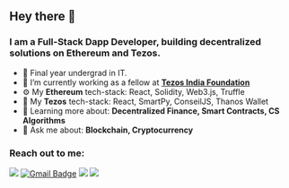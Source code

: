 ## Hey there 👋

### I am a Full-Stack Dapp Developer, building decentralized solutions on Ethereum and Tezos. 

- 🏫 Final year undergrad in IT.
- 🔭 I’m currently working as a fellow at <a href="https://tezosindia.foundation/"><strong>Tezos India Foundation</strong></a>
- ⚙️ My **Ethereum** tech-stack: React, Solidity, Web3.js, Truffle
- 🔧 My **Tezos** tech-stack: React, SmartPy, ConseilJS, Thanos Wallet
- 🌱 Learning more about: **Decentralized Finance, Smart Contracts, CS Algorithms**
- 💬 Ask me about: **Blockchain, Cryptocurrency** 

### Reach out to me:

<a href="https://www.linkedin.com/in/anshu-jalan-3479a0135/"><img src="https://img.shields.io/badge/linkedin-%230077B5.svg?&style=for-the-badge&logo=linkedin&logoColor=white"/></a>
[![Gmail Badge](https://img.shields.io/badge/-Gmail-c14438?style=for-the-badge&logo=gmail&logoColor=white)](mailto:contato.weltonf@gmail.com)
<a href="https://twitter.com/aj_jalan"><img src="https://img.shields.io/badge/twitter-1da1f2.svg?&style=for-the-badge&logo=twitter&logoColor=white"/></a>
<a href="https://instagram.com/anshujalan99"><img src="https://img.shields.io/badge/instagram-%23E4405F.svg?&style=for-the-badge&logo=instagram&logoColor=white"/></a>
